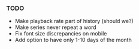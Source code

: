 ### TODO

* Make playback rate part of history (should we?)
* Make series never repeat a word
* Fix font size discrepancies on mobile
* Add option to have only 1-10 days of the month
